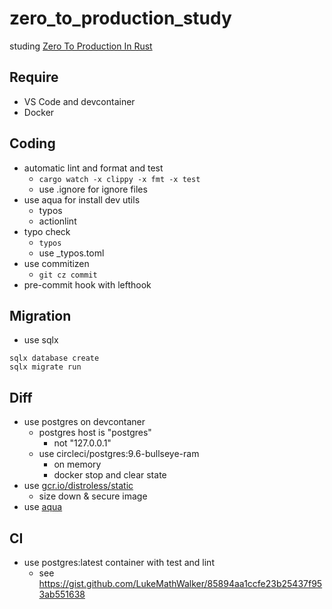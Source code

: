 # zero_to_production_study

studing [Zero To Production In Rust](https://algoluca.gumroad.com/l/zero2prod)

## Require

- VS Code and devcontainer
- Docker

## Coding

- automatic lint and format and test
  - `cargo watch -x clippy -x fmt -x test`
  - use .ignore for ignore files
- use aqua for install dev utils
  - typos
  - actionlint
- typo check
  - `typos`
  - use _typos.toml
- use commitizen
  - `git cz commit`
- pre-commit hook with lefthook

## Migration

- use sqlx

```shell
sqlx database create
sqlx migrate run
```

## Diff

- use postgres on devcontaner
  - postgres host is "postgres"
    - not "127.0.0.1"
  - use circleci/postgres:9.6-bullseye-ram
    - on memory
    - docker stop and clear state
- use [gcr.io/distroless/static](https://github.com/GoogleContainerTools/distroless/blob/main/base/README.md)
  - size down & secure image
- use [aqua](https://aquaproj.github.io/docs/tutorial-basics/quick-start)

## CI

- use postgres:latest container with test and lint
  - see <https://gist.github.com/LukeMathWalker/85894aa1ccfe23b25437f953ab551638>

